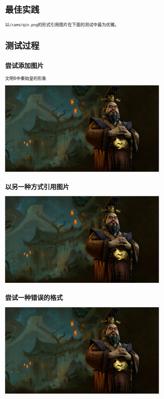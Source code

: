 # 最佳实践

以`/camo/qin.png`的形式引用图片在下面的测试中最为优雅。

# 测试过程

## 尝试添加图片

文明6中秦始皇的形象

![秦始皇](../../camo/qin.png)

## 以另一种方式引用图片

![秦始皇2](/camo/qin.png)

## 尝试一种错误的格式

![秦始皇3](./camo/qin.png)
